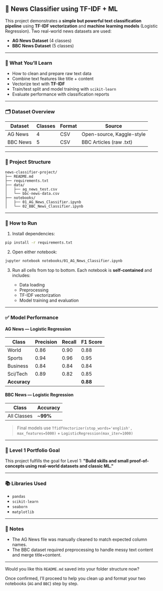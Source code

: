 ## 📰 News Classifier using TF-IDF + ML

This project demonstrates a **simple but powerful text classification pipeline** using **TF-IDF vectorization** and **machine learning models** (Logistic Regression). Two real-world news datasets are used:

- **AG News Dataset** (4 classes)
- **BBC News Dataset** (5 classes)

---

### 🧠 What You’ll Learn

- How to clean and prepare raw text data
- Combine text features like title + content
- Vectorize text with **TF-IDF**
- Train/test split and model training with `scikit-learn`
- Evaluate performance with classification reports

---

### 🗂️ Dataset Overview

| Dataset  | Classes | Format | Source                    |
| -------- | ------- | ------ | ------------------------- |
| AG News  | 4       | CSV    | Open-source, Kaggle-style |
| BBC News | 5       | CSV    | BBC Articles (raw .txt)   |

---

### 📁 Project Structure

```
news-classifier-project/
├── README.md
├── requirements.txt
├── data/
│   ├── ag_news_test.csv
│   └── bbc-news-data.csv
├── notebooks/
│   ├── 01_AG_News_Classifier.ipynb
│   └── 02_BBC_News_Classifier.ipynb
```

---

### 🚀 How to Run

1. Install dependencies:

```bash
pip install -r requirements.txt
```

2. Open either notebook:

```bash
jupyter notebook notebooks/01_AG_News_Classifier.ipynb
```

3. Run all cells from top to bottom. Each notebook is **self-contained** and includes:

   - Data loading
   - Preprocessing
   - TF-IDF vectorization
   - Model training and evaluation

---

### ✅ Model Performance

#### AG News — Logistic Regression

| Class        | Precision | Recall | F1 Score |
| ------------ | --------- | ------ | -------- |
| World        | 0.86      | 0.90   | 0.88     |
| Sports       | 0.94      | 0.96   | 0.95     |
| Business     | 0.84      | 0.84   | 0.84     |
| Sci/Tech     | 0.89      | 0.82   | 0.85     |
| **Accuracy** |           |        | **0.88** |

#### BBC News — Logistic Regression

| Class       | Accuracy  |
| ----------- | --------- |
| All Classes | \~**99%** |

> Final models use `TfidfVectorizer(stop_words='english', max_features=5000)` + `LogisticRegression(max_iter=1000)`

---

### 🧱 Level 1 Portfolio Goal

This project fulfills the goal for Level 1: **"Build skills and small proof-of-concepts using real-world datasets and classic ML."**

---

### 📚 Libraries Used

- `pandas`
- `scikit-learn`
- `seaborn`
- `matplotlib`

---

### 📌 Notes

- The AG News file was manually cleaned to match expected column names.
- The BBC dataset required preprocessing to handle messy text content and merge title+content.

---

Would you like this `README.md` saved into your folder structure now?

Once confirmed, I’ll proceed to help you clean up and format your two notebooks (`AG` and `BBC`) step by step.
